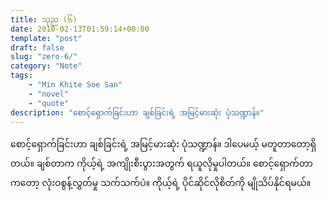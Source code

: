 ```yaml
---
title: သုည (၆)
date: 2010-02-13T01:59:14+00:00
template: "post"  
draft: false  
slug: "zero-6/"  
category: "Note"
tags:
    - "Min Khite Soe San"
    - "novel"
    - "quote"
description: "စောင့်ရှောက်ခြင်းဟာ ချစ်ခြင်းရဲ့ အမြင့်မားဆုံး ပုံသဏ္ဍာန်။"
---
```

စောင့်ရှောက်ခြင်းဟာ ချစ်ခြင်းရဲ့ အမြင့်မားဆုံး ပုံသဏ္ဍာန်။ ဒါပေမယ့် မတူတာတော့ရှိတယ်။ ချစ်တာက ကိုယ့်ရဲ့ အကျိုးစီးပွားအတွက် ရယူလိုမှုပါတယ်။ စောင့်ရှောက်တာကတော့ လုံးဝစွန့်လွှတ်မှု သက်သက်ပဲ။ ကိုယ့်ရဲ့ ပိုင်ဆိုင်လိုစိတ်ကို မျိုသိပ်နိုင်ရမယ်။